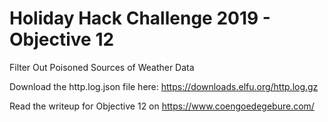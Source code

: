 # Holiday Hack Challenge 2019 - Objective 12
Filter Out Poisoned Sources of Weather Data

Download the http.log.json file here: https://downloads.elfu.org/http.log.gz

Read the writeup for Objective 12 on https://www.coengoedegebure.com/